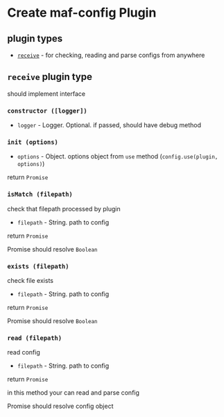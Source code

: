 # Create maf-config Plugin

## plugin types

- [`receive`](#receive-plugin-type) - for checking, reading and parse configs from anywhere


## `receive` plugin type

should implement interface



### `constructor ([logger])`

- `logger` - Logger. Optional. if passed, should have debug method



### `init (options)`

- `options` - Object. options object from `use` method (`config.use(plugin, options)`)

return `Promise`



### `isMatch (filepath)`

check that filepath processed by plugin

- `filepath` - String. path to config

return `Promise`

Promise should resolve `Boolean`



### `exists (filepath)`

check file exists

- `filepath` - String. path to config

return `Promise`

Promise should resolve `Boolean`



### `read (filepath)`

read config

- `filepath` - String. path to config

return `Promise`

in this method your can read and parse config

Promise should resolve config object
